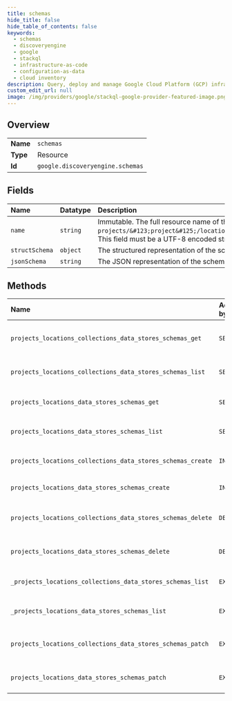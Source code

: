 ```yaml
---
title: schemas
hide_title: false
hide_table_of_contents: false
keywords:
  - schemas
  - discoveryengine
  - google    
  - stackql
  - infrastructure-as-code
  - configuration-as-data
  - cloud inventory
description: Query, deploy and manage Google Cloud Platform (GCP) infrastructure and resources using SQL
custom_edit_url: null
image: /img/providers/google/stackql-google-provider-featured-image.png
---
```

  
    

## Overview
<table><tbody>
<tr><td><b>Name</b></td><td><code>schemas</code></td></tr>
<tr><td><b>Type</b></td><td>Resource</td></tr>
<tr><td><b>Id</b></td><td><code>google.discoveryengine.schemas</code></td></tr>
</tbody></table>

## Fields
| Name | Datatype | Description |
|:-----|:---------|:------------|
| `name` | `string` | Immutable. The full resource name of the schema, in the format of `projects/&#123;project&#125;/locations/&#123;location&#125;/collections/&#123;collection&#125;/dataStores/&#123;data_store&#125;/schemas/&#123;schema&#125;`. This field must be a UTF-8 encoded string with a length limit of 1024 characters. |
| `structSchema` | `object` | The structured representation of the schema. |
| `jsonSchema` | `string` | The JSON representation of the schema. |
## Methods
| Name | Accessible by | Required Params | Description |
|:-----|:--------------|:----------------|:------------|
| `projects_locations_collections_data_stores_schemas_get` | `SELECT` | `collectionsId, dataStoresId, locationsId, projectsId, schemasId` | Gets a Schema. |
| `projects_locations_collections_data_stores_schemas_list` | `SELECT` | `collectionsId, dataStoresId, locationsId, projectsId` | Gets a list of Schemas. |
| `projects_locations_data_stores_schemas_get` | `SELECT` | `dataStoresId, locationsId, projectsId, schemasId` | Gets a Schema. |
| `projects_locations_data_stores_schemas_list` | `SELECT` | `dataStoresId, locationsId, projectsId` | Gets a list of Schemas. |
| `projects_locations_collections_data_stores_schemas_create` | `INSERT` | `collectionsId, dataStoresId, locationsId, projectsId` | Creates a Schema. |
| `projects_locations_data_stores_schemas_create` | `INSERT` | `dataStoresId, locationsId, projectsId` | Creates a Schema. |
| `projects_locations_collections_data_stores_schemas_delete` | `DELETE` | `collectionsId, dataStoresId, locationsId, projectsId, schemasId` | Deletes a Schema. |
| `projects_locations_data_stores_schemas_delete` | `DELETE` | `dataStoresId, locationsId, projectsId, schemasId` | Deletes a Schema. |
| `_projects_locations_collections_data_stores_schemas_list` | `EXEC` | `collectionsId, dataStoresId, locationsId, projectsId` | Gets a list of Schemas. |
| `_projects_locations_data_stores_schemas_list` | `EXEC` | `dataStoresId, locationsId, projectsId` | Gets a list of Schemas. |
| `projects_locations_collections_data_stores_schemas_patch` | `EXEC` | `collectionsId, dataStoresId, locationsId, projectsId, schemasId` | Updates a Schema. |
| `projects_locations_data_stores_schemas_patch` | `EXEC` | `dataStoresId, locationsId, projectsId, schemasId` | Updates a Schema. |
